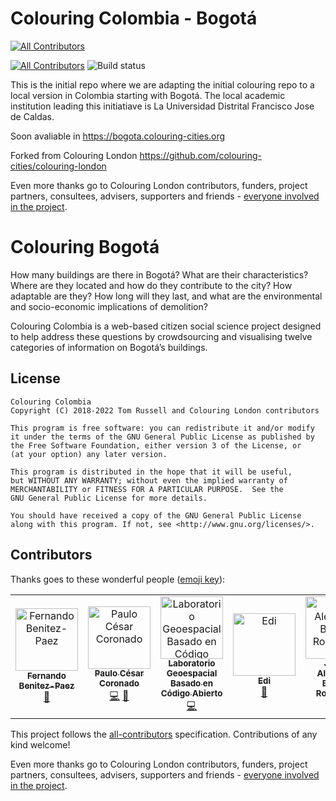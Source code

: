 # Colouring Colombia - Bogotá
<!-- ALL-CONTRIBUTORS-BADGE:START - Do not remove or modify this section -->
[![All Contributors](https://img.shields.io/badge/all_contributors-5-orange.svg?style=flat-square)](#contributors-)
<!-- ALL-CONTRIBUTORS-BADGE:END -->
[![All Contributors](https://img.shields.io/badge/all_contributors-12-orange.svg?style=flat-square)](#contributors)
![Build status](https://github.com/colouring-london/colouring-london/workflows/Node.js%20CI/badge.svg)

This is the initial repo where we are adapting the initial colouring repo to a local version in Colombia starting with Bogotá. The local academic institution leading this initiatiave is La Universidad Distrital Francisco Jose de Caldas.

Soon avaliable in https://bogota.colouring-cities.org

Forked from Colouring London https://github.com/colouring-cities/colouring-london

Even more thanks go to Colouring London contributors, funders, project partners, consultees,
advisers, supporters and friends - [everyone involved in the
project](https://www.pages.colouring.london/whoisinvolved).

# Colouring Bogotá

How many buildings are there in Bogotá? What are their characteristics? Where
are they located and how do they contribute to the city? How adaptable are
they? How long will they last, and what are the environmental and
socio-economic implications of demolition?

Colouring Colombia is a web-based citizen social
science project designed to help address these questions by crowdsourcing and
visualising twelve categories of information on Bogotá’s buildings.

## License

    Colouring Colombia
    Copyright (C) 2018-2022 Tom Russell and Colouring London contributors

    This program is free software: you can redistribute it and/or modify
    it under the terms of the GNU General Public License as published by
    the Free Software Foundation, either version 3 of the License, or
    (at your option) any later version.

    This program is distributed in the hope that it will be useful,
    but WITHOUT ANY WARRANTY; without even the implied warranty of
    MERCHANTABILITY or FITNESS FOR A PARTICULAR PURPOSE.  See the
    GNU General Public License for more details.

    You should have received a copy of the GNU General Public License
    along with this program. If not, see <http://www.gnu.org/licenses/>.

## Contributors
<!-- this section is updated using external bot, see https://allcontributors.org/docs/en/bot/usage - post comment like
@all-contributors please add @<username> for <contributions>
to trigger it, for example
@all-contributors please add @<username> for code
@all-contributors please add @<username> for code and docs
-->
Thanks goes to these wonderful people ([emoji key](https://github.com/all-contributors/all-contributors#emoji-key)):
<!-- ALL-CONTRIBUTORS-LIST:START - Do not remove or modify this section -->
<!-- prettier-ignore-start -->
<!-- markdownlint-disable -->
<table>
  <tbody>
    <tr>
      <td align="center"><a href="https://fernandobenitez.co"><img src="https://avatars.githubusercontent.com/u/4097295?v=4?s=100" width="100px;" alt="Fernando Benitez-Paez"/><br /><sub><b>Fernando Benitez-Paez</b></sub></a><br /><a href="#projectManagement-mfbenitezp" title="Project Management">📆</a></td>
      <td align="center"><a href="http://paulocoronado.blogspot.com.co/"><img src="https://avatars.githubusercontent.com/u/1460156?v=4?s=100" width="100px;" alt="Paulo César Coronado"/><br /><sub><b>Paulo César Coronado</b></sub></a><br /><a href="https://github.com/osgeolabUD-org/colouring-colombia/commits?author=paulocoronado" title="Code">💻</a> <a href="#projectManagement-paulocoronado" title="Project Management">📆</a></td>
      <td align="center"><a href="http://comunidad.udistrital.edu.co/osgeolabud/"><img src="https://avatars.githubusercontent.com/u/40511766?v=4?s=100" width="100px;" alt="Laboratorio Geoespacial Basado en Código Abierto"/><br /><sub><b>Laboratorio Geoespacial Basado en Código Abierto</b></sub></a><br /><a href="https://github.com/osgeolabUD-org/colouring-colombia/commits?author=osgeolabud" title="Code">💻</a></td>
      <td align="center"><a href="https://latitud.udistrital.edu.co/"><img src="https://avatars.githubusercontent.com/u/109552292?v=4?s=100" width="100px;" alt="Edi"/><br /><sub><b>Edi</b></sub></a><br /><a href="#projectManagement-Edi-UD" title="Project Management">📆</a></td>
      <td align="center"><a href="https://github.com/JavierBeltram"><img src="https://avatars.githubusercontent.com/u/107954742?v=4?s=100" width="100px;" alt="Javier Alejandro Beltrán Rodriguez "/><br /><sub><b>Javier Alejandro Beltrán Rodriguez </b></sub></a><br /><a href="https://github.com/osgeolabUD-org/colouring-colombia/commits?author=JavierBeltram" title="Code">💻</a></td>
    </tr>
  </tbody>
</table>

<!-- markdownlint-restore -->
<!-- prettier-ignore-end -->

<!-- ALL-CONTRIBUTORS-LIST:END -->

This project follows the [all-contributors](https://github.com/all-contributors/all-contributors) specification. Contributions of any kind welcome!

Even more thanks go to Colouring London contributors, funders, project partners, consultees,
advisers, supporters and friends - [everyone involved in the
project](https://www.pages.colouring.london/whoisinvolved).

